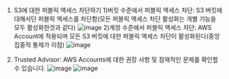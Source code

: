 1. S3에 대한 퍼블릭 액세스 차단하기
 1)버킷 수준에서 퍼블릭 액세스 차단: S3 버킷에 대해서단 퍼블릭 액세스를 차단함(모든 퍼블릭 액세스 차단 활성화는 개별 기능을 모두 활성화한것과 같다)
   ![image](https://github.com/jaehwanjoa/jae_aws/assets/90813478/41e4b94f-0d9b-4837-ac35-4a0e0178e758)
 2)계정 수준에서 퍼블릭 액세스 차단: AWS Account에 적용되며 모든 S3 버킷에 대한 퍼블릭 액세스 차단이 활성화된다(중앙집중적 통제가 이점)
   ![image](https://github.com/jaehwanjoa/jae_aws/assets/90813478/1f1ea912-d16b-495a-b8b2-ff8252cdf871)

2. Trusted Advisor: AWS Accounts에 대한 권장 사항 및 잠재적인 문제를 확인할 수 있습니다.
![image](https://github.com/jaehwanjoa/jae_aws/assets/90813478/818bffba-7768-4a9e-99cc-36d565128224)
![image](https://github.com/jaehwanjoa/jae_aws/assets/90813478/f6ac6ef1-61ed-499f-b656-8a6646cd9a4a)


